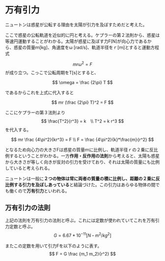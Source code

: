 # 万有引力
ニュートンは惑星が公転する理由を太陽が引力を及ぼすためだと考えた。

ここで惑星の公転軌道を近似的に円と考える。ケプラーの第２法則から、惑星は等速円運動することがわかる。太陽が惑星に及ぼす力F[N]が向心力であるから、惑星の質量ｍ[kg]、角速度をω [rad/s]、軌道半径をｒ[ｍ]とすると運動方程式

$$
mr\omega^2 = F
$$
が成り立つ。こっこで公転周期をT[s]とすると、

$$
\omega = \frac {2\pi} T
$$

であるからこれを上式に代入すると

$$
mr (\frac {2\pi} T)^2 = F
$$

ここにケプラーの第３法則より
$$
\frac{T^2}{r^3} = k　\\
T^2 = k r^3
$$
を代入する。

$$
mr \frac {4\pi^2}{kr^3} = F \\
F = \frac {4\pi^2}{k}*\frac{m}{r^2}
$$

となるため向心力の大きさFは惑星の質量ｍに比例し、軌道半径ｒの２乗に反比例するということがわかる。一方**作用・反作用の法則**から考えると、太陽も惑星から大きさが等しく向きが反対の引力を受けており、それは太陽の質量にも比例していると考えられる。

ニュートンは一般に**２つの物体は常に両者の質量の積に比例し、距離の２乗に反比例する引力を及ぼしあっている**と結論づけた。この引力はあらゆる物体の間でも働くので**万有引力**といわれる。

## 万有引力の法則
上記の法則を万有引力の法則と呼ぶ。これには定数が使われていてこれを万有引力定数と呼ぶ。
$$
G = 6.67*10^{-11} [N・m^2 / kg^2]
$$

またこの定数を用いて引力Fを以下のように表す。
$$
F = G \frac {m_1 m_2}{r^2}
$$